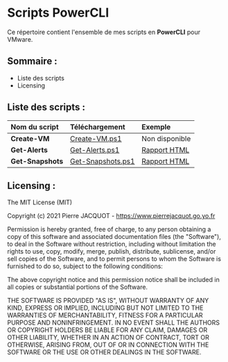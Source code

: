 # Scripts PowerCLI
Ce répertoire contient l'ensemble de mes scripts en **PowerCLI** pour VMware.

## Sommaire :
- Liste des scripts
- Licensing

## Liste des scripts :
| Nom du script | Téléchargement | Exemple |
|:---|:---|:---|
| **Create-VM** | [Create-VM.ps1](Create-VM/Create-VM.ps1) | Non disponible |
| **Get-Alerts** | [Get-Alerts.ps1](Get-Alerts/Get-Alerts.ps1) | [Rapport HTML](https://www.pierrejacquot.go.yo.fr/scripts/Get-Alerts/2021-03-17-Alerts-Report.html) |
| **Get-Snapshots** | [Get-Snapshots.ps1](Get-Snapshots/Get-Snapshots.ps1) | [Rapport HTML](https://www.pierrejacquot.go.yo.fr/scripts/Get-Snapshots/2021-03-17-Snapshots-Report.html) |

## Licensing :
The MIT License (MIT)

Copyright (c) 2021 Pierre JACQUOT - https://www.pierrejacquot.go.yo.fr

Permission is hereby granted, free of charge, to any person obtaining a copy
of this software and associated documentation files (the "Software"), to deal
in the Software without restriction, including without limitation the rights
to use, copy, modify, merge, publish, distribute, sublicense, and/or sell
copies of the Software, and to permit persons to whom the Software is
furnished to do so, subject to the following conditions:

The above copyright notice and this permission notice shall be included in all
copies or substantial portions of the Software.

THE SOFTWARE IS PROVIDED "AS IS", WITHOUT WARRANTY OF ANY KIND, EXPRESS OR
IMPLIED, INCLUDING BUT NOT LIMITED TO THE WARRANTIES OF MERCHANTABILITY,
FITNESS FOR A PARTICULAR PURPOSE AND NONINFRINGEMENT. IN NO EVENT SHALL THE
AUTHORS OR COPYRIGHT HOLDERS BE LIABLE FOR ANY CLAIM, DAMAGES OR OTHER
LIABILITY, WHETHER IN AN ACTION OF CONTRACT, TORT OR OTHERWISE, ARISING FROM,
OUT OF OR IN CONNECTION WITH THE SOFTWARE OR THE USE OR OTHER DEALINGS IN THE
SOFTWARE.
